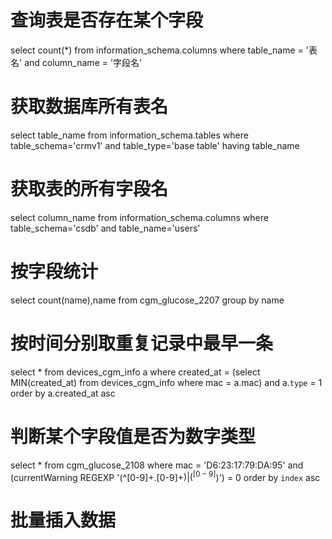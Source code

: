 # 查询表是否存在某个字段
select count(*) from information_schema.columns where table_name = '表名' and column_name = '字段名'

# 获取数据库所有表名
select table_name from information_schema.tables where table_schema='crmv1' and table_type='base table' having table_name

# 获取表的所有字段名
select column_name from information_schema.columns where table_schema='csdb' and table_name='users'

# 按字段统计
select count(name),name from cgm_glucose_2207 group by name 

# 按时间分别取重复记录中最早一条
select * from devices_cgm_info a where created_at = (select MIN(created_at) from devices_cgm_info where mac = a.mac)  and a.`type`  = 1 order by a.created_at asc

# 判断某个字段值是否为数字类型
select * from cgm_glucose_2108 where mac = 'D6:23:17:79:DA:95' and (currentWarning REGEXP '(^[0-9]+.[0-9]+$)|(^[0-9]$)') = 0 order by `index` asc

# 批量插入数据

